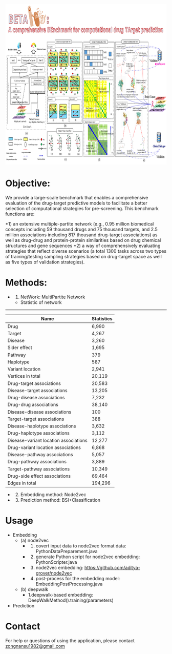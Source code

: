 <table border='1' align="center">
<tr>
<img src="img/log_1.png" height="500" width="2500" >
</tr>
</tabe>


# Objective:   
We provide a large-scale benchmark that enables a comprehensive evaluation of the drug-target predictive models to facilitate a better selection of computational strategies for pre-screening. This benchmark functions are: 

*1) an extensive multiple-partite network (e.g., 0.95 million biomedical concepts including 59 thousand drugs and 75 thousand targets, and 2.5 million associations including 817 thousand drug-target associations) as well as drug-drug and protein-protein similarities based on drug chemical structures and gene sequences
*2) a way of comprehensively evaluating strategies that reflect diverse scenarios (a total 1300 tasks across two types of training/testing sampling strategies based on drug-target space as well as five types of validation strategies).  

# Methods:
* 1. NetWork: MultiPartite Network
	* Statistic of network
	
|Name|Statistics|
|-----------------------------|-----------------------------|
|Drug|6,990|
|Target|4,267|
|Disease|3,260|
|Sider effect|1,695|
|Pathway|379|
|Haplotype|587
|Variant location|2,941|
|Vertices in total|20,119
|Drug-target associations|20,583|
|Disease-target associations|13,205|
|Drug-disease associations|7,232|
|Drug-drug associations|38,140|
|Disease-disease associations|100|
|Target-target associations|388|
|Disease-haplotype associations|3,632|
|Drug-haplotype associations|3,112|
|Disease-variant location associations|12,277|
|Drug-variant location associations|6,868|
|Disease-pathway associations|5,057|
|Drug-pathway associations|3,889|
|Target-pathway associations|10,349|
|Drug-side effect associations|69,464|
|Edges in total|194,296|
	
* 2. Embedding method: Node2vec
* 3. Prediction method: BSI+Classification

# Usage   
* Embedding
	* (a) node2vec
		* 1. covert input data to node2vec format data: PythonDataPreparement.java
		* 2. generate Python script for node2vec embedding: PythonScripter.java
		* 3. node2vec embedding: https://github.com/aditya-grover/node2vec
		* 4. post-process for the embedding model: EmbeddingPostProcessing.java
	* (b) deepwalk
		* 1.deepwalk-based embedding: DeepWalkMethod().training(parameters)
* Prediction   
  


# Contact
For help or questions of using the application, please contact zongnansu1982@gmail.com
